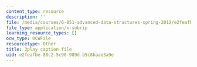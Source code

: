 ```yaml
---
content_type: resource
description: ''
file: /media/courses/6-851-advanced-data-structures-spring-2012/e2feafbe88c25c90989db5c8baae3a9e_T0yzrZL1py0.vtt
file_type: application/x-subrip
learning_resource_types: []
ocw_type: OCWFile
resourcetype: Other
title: 3play caption file
uid: e2feafbe-88c2-5c90-989d-b5c8baae3a9e
---
```

